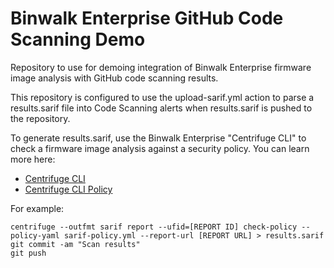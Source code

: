 # Binwalk Enterprise GitHub Code Scanning Demo

Repository to use for demoing integration of Binwalk Enterprise firmware image analysis with GitHub code scanning results.

This repository is configured to use the upload-sarif.yml action to parse a results.sarif file into Code Scanning alerts when results.sarif is pushed to the repository.

To generate results.sarif, use the Binwalk Enterprise "Centrifuge CLI" to check a firmware image analysis against a security policy.  You can learn more here:

* [Centrifuge CLI](https://github.com/ReFirmLabs/centrifuge-cli)
* [Centrifuge CLI Policy](https://github.com/ReFirmLabs/centrifuge-cli/blob/master/docs/POLICY.md)

For example:

```
centrifuge --outfmt sarif report --ufid=[REPORT ID] check-policy --policy-yaml sarif-policy.yml --report-url [REPORT URL] > results.sarif
git commit -am "Scan results"
git push
```
